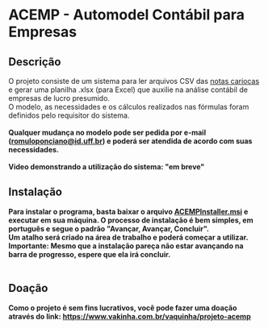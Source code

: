 ﻿# ACEMP - Automodel Contábil para Empresas

## Descrição
O projeto consiste de um sistema para ler arquivos CSV das <a href="https://notacarioca.rio.gov.br/senhaweb/login.aspx">notas cariocas</a>  e gerar uma planilha .xlsx (para Excel) que auxilie na análise contábil de empresas de lucro presumido.<br>
O modelo, as necessidades e os cálculos realizados nas fórmulas foram definidos pelo requisitor do sistema. <br><br>
<b>Qualquer mudança no modelo pode ser pedida por e-mail (romuloponciano@id.uff.br) e poderá ser atendida de acordo com suas necessidades.
<br><br>
Video demonstrando a utilização do sistema:
  "em breve"
 
## Instalação
Para instalar o programa, basta baixar o arquivo <a href="https://github.com/rponciano/ACEMP/blob/master/ACEMPInstaller.msi">ACEMPInstaller.msi</a> e executar em sua máquina. O processo de instalação é bem simples, em português e segue o padrão "Avançar, Avançar, Concluir".<br>
Um atalho será criado na área de trabalho e poderá começar a utilizar. <br>
**Importante: Mesmo que a instalação pareça não estar avançando na barra de progresso, espere que ela irá concluir.**
<br><br>

## Doação
Como o projeto é sem fins lucrativos, você pode fazer uma doação através do link: https://www.vakinha.com.br/vaquinha/projeto-acemp
